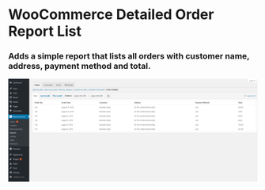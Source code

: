 # WooCommerce Detailed Order Report List

### Adds a simple report that lists all orders with customer name, address, payment method and total.


![alt text](https://github.com/brendanwex/woocommerce-detailed-orders-report/blob/master/screenshot.png "Screenshot")